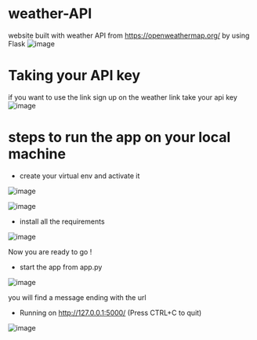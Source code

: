 # weather-API
website built with weather API from https://openweathermap.org/ by using Flask 
![image](https://user-images.githubusercontent.com/60258264/211166766-c32e72fb-d3c6-46fb-a94f-318575343a86.png)

# Taking your API key

if you want to use the link sign up on the weather link take your api key 
![image](https://user-images.githubusercontent.com/60258264/211167206-7a521b3a-6083-44fa-94e0-190566dc4862.png)


# steps to run the app on your local machine 
 * create your virtual env and activate it
 
 ![image](https://user-images.githubusercontent.com/60258264/211167437-8f759202-0b6e-4158-8b6e-14d303e11c1b.png)

![image](https://user-images.githubusercontent.com/60258264/211167543-2df66904-79df-4e28-b41f-bc8cb6128590.png)
 

* install all the requirements

![image](https://user-images.githubusercontent.com/60258264/211167561-92b41e77-c19c-4864-aa31-f60bb6a225ff.png)


Now you are ready to go !

* start the app from app.py

![image](https://user-images.githubusercontent.com/60258264/211167592-a394a15a-2504-40f7-b858-a5fbe7c09bd0.png)


you will find a message ending with the url 

 * Running on http://127.0.0.1:5000/ (Press CTRL+C to quit)

![image](https://user-images.githubusercontent.com/60258264/211167233-0d4fb72c-503b-42a6-b92d-6ce844a0978a.png)
